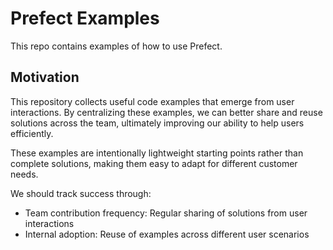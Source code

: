 # Prefect Examples

This repo contains examples of how to use Prefect.

## Motivation

This repository collects useful code examples that emerge from user interactions. By centralizing these examples, we can better share and reuse solutions across the team, ultimately improving our ability to help users efficiently.

These examples are intentionally lightweight starting points rather than complete solutions, making them easy to adapt for different customer needs.

We should track success through:
- Team contribution frequency: Regular sharing of solutions from user interactions
- Internal adoption: Reuse of examples across different user scenarios
